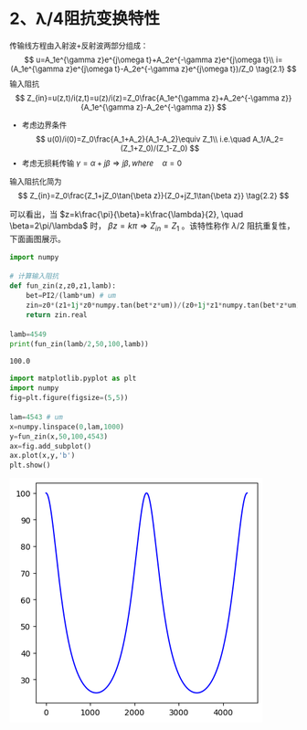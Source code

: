 # 2、λ/4阻抗变换特性

<font size=2>

传输线方程由入射波+反射波两部分组成：
$$
u=A_1e^{\gamma z}e^{j\omega t}+A_2e^{-\gamma z}e^{j\omega t}\\
i=(A_1e^{\gamma z}e^{j\omega t}-A_2e^{-\gamma z}e^{j\omega t})/Z_0
\tag{2.1}
$$
输入阻抗
$$
Z_{in}=u(z,t)/i(z,t)=u(z)/i(z)=Z_0\frac{A_1e^{\gamma z}+A_2e^{-\gamma z}}{A_1e^{\gamma z}-A_2e^{-\gamma z}}
$$
* 考虑边界条件
    $$
    u(0)/i(0)=Z_0\frac{A_1+A_2}{A_1-A_2}\equiv Z_1\\
    i.e.\quad A_1/A_2=(Z_1+Z_0)/(Z_1-Z_0)
    $$
* 考虑无损耗传输 $\gamma=\alpha+j\beta\Rightarrow j\beta, where \quad \alpha=0$

输入阻抗化简为
$$
Z_{in}=Z_0\frac{Z_1+jZ_0\tan{\beta z}}{Z_0+jZ_1\tan{\beta z}}
\tag{2.2}
$$

</font>

可以看出，当 $z=k\frac{\pi}{\beta}=k\frac{\lambda}{2}, \quad \beta=2\pi/\lambda$ 时， $\beta z=k\pi \Rightarrow Z_{in}=Z_1$ 。该特性称作 $\lambda/2$ 阻抗重复性，下面画图展示。

```py
import numpy

# 计算输入阻抗
def fun_zin(z,z0,z1,lamb):
    bet=PI2/(lamb*um) # um
    zin=z0*(z1+1j*z0*numpy.tan(bet*z*um))/(z0+1j*z1*numpy.tan(bet*z*um))
    return zin.real

lamb=4549
print(fun_zin(lamb/2,50,100,lamb))
```
```
100.0
```
```py
import matplotlib.pyplot as plt
import numpy
fig=plt.figure(figsize=(5,5))

lam=4543 # um
x=numpy.linspace(0,lam,1000)
y=fun_zin(x,50,100,4543)
ax=fig.add_subplot()
ax.plot(x,y,'b')
plt.show()
```
![Alt text](image.png)